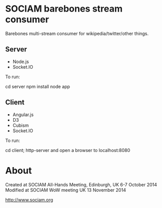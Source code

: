 # SOCIAM barebones stream consumer

Barebones multi-stream consumer for wikipedia/twitter/other things.

## Server

* Node.js
* Socket.IO

To run:

 cd server
 npm install
 node app

## Client

* Angular.js
* D3
* Cubism
* Socket.IO

To run: 

 cd client;
 http-server
 and open a browser to localhost:8080

# About

Created at SOCIAM All-Hands Meeting, Edinburgh, UK 6-7 October 2014
Modified at SOCIAM WoW meeting UK 13 November 2014

http://www.sociam.org
